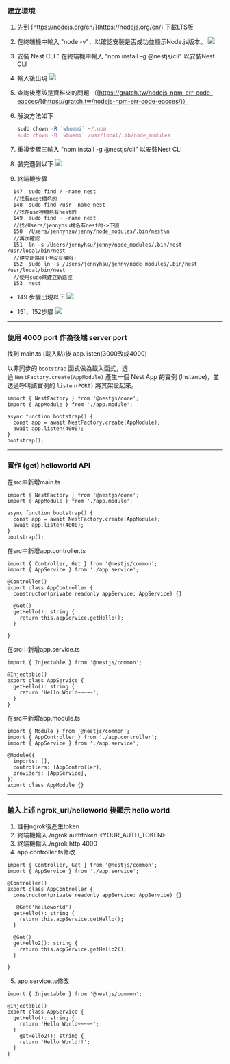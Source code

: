 ### 建立環境

1. 先到 [https://nodejs.org/en/](https://nodejs.org/en/) 下載LTS版
2. 在終端機中輸入 "node -v"，以確認安裝是否成功並顯示Node.js版本。
![](https://i.imgur.com/O7VYDsX.jpg)
3. 安裝 Nest CLI：在終端機中輸入 "npm install -g @nestjs/cli" 以安裝Nest CLI
4. 輸入後出現
![](https://i.imgur.com/VogEtl0.jpg)
5. 查詢後應該是資料夾的問題 （[https://gratch.tw/nodejs-npm-err-code-eacces/](https://gratch.tw/nodejs-npm-err-code-eacces/)）
6. 解決方法如下
    
    ```jsx
    sudo chown -R `whoami` ~/.npm
    sudo chown -R `whoami` /usr/local/lib/node_modules
    ```
    
7. 重複步驟三輸入 "npm install -g @nestjs/cli" 以安裝Nest CLI
8. 裝完遇到以下
    ![](https://i.imgur.com/FrEM9xF.jpg)
9. 終端機步驟

```tsx
  147  sudo find / -name nest
  //找有nest檔名的
  148  sudo find /usr -name nest
  //找在usr裡檔名有nest的
  149  sudo find ~ -name nest
  //找/Users/jennyhsu檔名有nest的->下圖
  150  /Users/jennyhsu/jenny/node_modules/.bin/nest\n
  //再次確認
  151  ln -s /Users/jennyhsu/jenny/node_modules/.bin/nest /usr/local/bin/nest
  //建立新路徑(但沒有權限)
  152  sudo ln -s /Users/jennyhsu/jenny/node_modules/.bin/nest /usr/local/bin/nest
  //使用sudo來建立新路徑
  153  nest

```

- 149 步驟出現以下
![](https://i.imgur.com/7FounwF.jpg)


- 151、152步驟
![](https://i.imgur.com/Syq7XpW.jpg)


---

### 使用 4000 port 作為後端 server port

找到 main.ts (載入點)後 app.listen(3000改成4000)

以非同步的 `bootstrap` 函式做為載入函式，透過 `NestFactory.create(AppModule)` 產生一個 Nest App 的實例 (Instance)，並透過呼叫該實例的 `listen(PORT)` 將其架設起來。

```tsx
import { NestFactory } from '@nestjs/core';
import { AppModule } from './app.module';

async function bootstrap() {
  const app = await NestFactory.create(AppModule);
  await app.listen(4000);
}
bootstrap();
```

---
### 實作 (get) helloworld API

在src中新增main.ts
```tsx
import { NestFactory } from '@nestjs/core';
import { AppModule } from './app.module';

async function bootstrap() {
  const app = await NestFactory.create(AppModule);
  await app.listen(4000);
}
bootstrap();
```
在src中新增app.controller.ts
```tsx
import { Controller, Get } from '@nestjs/common';
import { AppService } from './app.service';

@Controller()
export class AppController {
  constructor(private readonly appService: AppService) {}

  @Get()
  getHello(): string {
    return this.appService.getHello();
  }

}
```
在src中新增app.service.ts
```tsx
import { Injectable } from '@nestjs/common';

@Injectable()
export class AppService {
  getHello(): string {
    return 'Hello World~~~~~';
  }
}
```

在src中新增app.module.ts
```tsx
import { Module } from '@nestjs/common';
import { AppController } from './app.controller';
import { AppService } from './app.service';

@Module({
  imports: [],
  controllers: [AppController],
  providers: [AppService],
})
export class AppModule {}

```
---
### 輸入上述 ngrok_url/helloworld 後顯示 hello world
1. 註冊ngrok後產生token
2. 終端機輸入./ngrok authtoken <YOUR_AUTH_TOKEN>
3. 終端機輸入./ngrok http 4000
4. app.controller.ts修改
```tsx
import { Controller, Get } from '@nestjs/common';
import { AppService } from './app.service';

@Controller()
export class AppController {
  constructor(private readonly appService: AppService) {}

   @Get('helloworld')
  getHello(): string {
    return this.appService.getHello();
  }

  @Get()
  getHello2(): string {
    return this.appService.getHello2();
  }

}
```
5. app.service.ts修改
```tsx
import { Injectable } from '@nestjs/common';

@Injectable()
export class AppService {
  getHello(): string {
    return 'Hello World~~~~~';
  }
    getHello2(): string {
    return 'Hello World!!';
  }
}
```